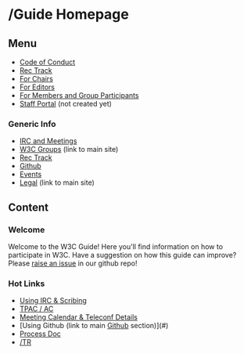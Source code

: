 # /Guide Homepage
## Menu
* [Code of Conduct](code_of_conduct.md)
* [Rec Track](rectrack/index.md)
* [For Chairs](chairs/index.md)
* [For Editors](editors/index.md)
* [For Members and Group Participants](participants/index.md)
* [Staff Portal](#) (not created yet)

### Generic Info
* [IRC and Meetings](irc_meetings.md)
* [W3C Groups](https://www.w3.org/Consortium/activities) (link to main site)
* [Rec Track](rectrack/index.md)
* [Github](github/index.md)
* [Events](events.md)
* [Legal](legal.md) (link to main site)

## Content
### Welcome
Welcome to the W3C Guide! Here you'll find information on how to participate in W3C. Have a suggestion on how this guide can improve? Please [raise an issue](#) in our github repo!

### Hot Links
* [Using IRC & Scribing](#)
* [TPAC / AC](#)
* [Meeting Calendar & Teleconf Details](#)
* [Using Github (link to main [Github](#github) section)](#)
* [Process Doc](#)
* [/TR](#)

